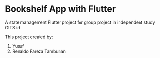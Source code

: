 # Bookshelf App with Flutter

A state management Flutter project for group project in independent study GITS.id

This project created by:

1. Yusuf
2. Renaldo Fareza Tambunan
